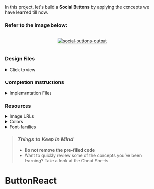 In this project, let's build a **Social Buttons** by applying the concepts we have learned till now.

### Refer to the image below:

<br/>
<div style="text-align: center;">
<img src="https://assets.ccbp.in/frontend/content/react-js/social-buttons-lg-output.png" alt="social-buttons-output" style="max-width:70%;box-shadow:0 2.8px 2.2px rgba(0, 0, 0, 0.12)">
</div>
<br/>

### Design Files

<details>
<summary>Click to view</summary>

- [Extra Small (Size < 576px), Small (Size >= 576px)](https://assets.ccbp.in/frontend/content/react-js/social-buttons-sm-output-v2.png)
- [Medium (Size >= 768px), Large (Size >= 992px) and Extra Large (Size >= 1200px)](https://assets.ccbp.in/frontend/content/react-js/social-buttons-lg-output.png)
</details>

### Completion Instructions

<details>
<summary>Implementation Files</summary>
<br/>

Use these files to complete the implementation:

- `index.js`
- `index.css`
</details>

### Resources

<details>
<summary>Image URLs</summary>

- [https://assets.ccbp.in/frontend/react-js/social-buttons-bg.png](https://assets.ccbp.in/frontend/react-js/social-buttons-bg.png)
</details>

<details>
<summary>Colors</summary>

<br/>

<div style="background-color: #eab308; width: 150px; padding: 10px; color: white">Hex: #eab308</div>
<div style="background-color: #ffffff; width: 150px; padding: 10px; color: black">Hex: #ffffff</div>
<div style="background-color: #1d4ed8; width: 150px; padding: 10px; color: white">Hex: #1d4ed8</div>
<div style="background-color: #323f4b; width: 150px; padding: 10px; color: white">Hex: #323f4b</div>
</details>

<details>
<summary>Font-families</summary>

- Roboto
- Bree Serif
</details>

> ### _Things to Keep in Mind_
>
> - **Do not remove the pre-filled code**
> - Want to quickly review some of the concepts you’ve been learning? Take a look at the Cheat Sheets.
# ButtonReact

